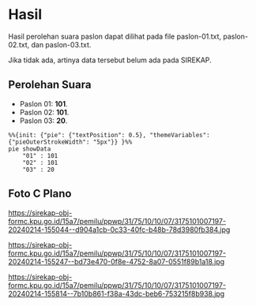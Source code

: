 # Hasil

Hasil perolehan suara paslon dapat dilihat pada file paslon-01.txt, paslon-02.txt, dan paslon-03.txt.

Jika tidak ada, artinya data tersebut belum ada pada SIREKAP.

## Perolehan Suara

 * Paslon 01: **101**.
 * Paslon 02: **101**.
 * Paslon 03: **20**.

```mermaid
%%{init: {"pie": {"textPosition": 0.5}, "themeVariables": {"pieOuterStrokeWidth": "5px"}} }%%
pie showData
    "01" : 101
    "02" : 101
    "03" : 20
```
## Foto C Plano

https://sirekap-obj-formc.kpu.go.id/15a7/pemilu/ppwp/31/75/10/10/07/3175101007197-20240214-155044--d904a1cb-0c33-40fc-b48b-78d3980fb384.jpg

https://sirekap-obj-formc.kpu.go.id/15a7/pemilu/ppwp/31/75/10/10/07/3175101007197-20240214-155247--bd73e470-0f8e-4752-8a07-0551f89b1a18.jpg

https://sirekap-obj-formc.kpu.go.id/15a7/pemilu/ppwp/31/75/10/10/07/3175101007197-20240214-155814--7b10b861-f38a-43dc-beb6-753215f8b938.jpg

